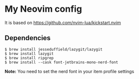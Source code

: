 # My Neovim config

It is based on https://github.com/nvim-lua/kickstart.nvim

## Dependencies

```
$ brew install jesseduffield/lazygit/lazygit
$ brew install lazygit
$ brew install ripgrep
$ brew install --cask font-jetbrains-mono-nerd-font
```

**Note:**
You need to set the nerd font in your item profile settings

